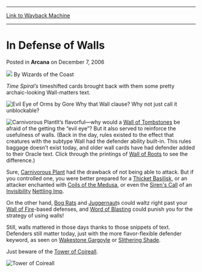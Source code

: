 
---
[Link to Wayback Machine](https://web.archive.org/web/20210429072606/https://magic.wizards.com/en/articles/archive/arcana/defense-walls-2006-12-07)

[_metadata_:author]:- "Wizards of the Coast"
[_metadata_:description]:- "Time Spiral’s timeshifted cards brought back with them some pretty archaic-looking Wall-matters text. Why that Wall clause? Why not just call it unblockable?It’s flavorful—why would a Wall of Tombstones be afraid of the getting the “evil eye”? But it also served to reinforce the usefulness of walls. (Back in the day, rules existed to the effect that creatures with the subtype"
[_metadata_:generator]:- "Drupal 7 (http://drupal.org)"
[_metadata_:node]:- "705826"
[_metadata_:publish_date]:- "2006-12-07"
[_metadata_:source]:- "div-main-content"
[_metadata_:title]:- "In Defense of Walls"
[_metadata_:wayback_capture_timestamp]:- "2021-04-29 07:26:06"
[_metadata_:wayback_raw_url]:- "https://web.archive.org/web/20210429072606id_/https://magic.wizards.com/en/articles/archive/arcana/defense-walls-2006-12-07"
[_metadata_:wayback_url]:- "https://magic.wizards.com/en/articles/archive/arcana/defense-walls-2006-12-07"
---


In Defense of Walls
===================



 Posted in **Arcana**
 on December 7, 2006 






![](https://media.magic.wizards.com/styles/auth_small/public/images/person/wizards_author.jpg)
By Wizards of the Coast











*Time Spiral’s* timeshifted cards brought back with them some pretty archaic-looking Wall-matters text.


![Evil Eye of Orms by Gore](http://gatherer.wizards.com/Handlers/Image.ashx?type=card&name=Evil+Eye+of+Orms+by+Gore)
Why that Wall clause? Why not just call it unblockable?

![Carnivorous Plant](http://gatherer.wizards.com/Handlers/Image.ashx?type=card&name=Carnivorous+Plant)It’s flavorful—why would a [Wall of Tombstones](http://gatherer.wizards.com/Pages/Card/Details.aspx?name=Wall+of+Tombstones) be afraid of the getting the “evil eye”? But it also served to reinforce the usefulness of walls. (Back in the day, rules existed to the effect that creatures with the subtype Wall had the defender ability built-in. This rules baggage doesn’t exist today, and older wall cards have had defender added to their Oracle text. Click through the printings of [Wall of Roots](http://gatherer.wizards.com/Pages/Card/Details.aspx?name=Wall+of+Roots) to see the difference.)

Sure, [Carnivorous Plant](http://gatherer.wizards.com/Pages/Card/Details.aspx?name=Carnivorous+Plant) had the drawback of not being able to attack. But if you controlled one, you were better prepared for a [Thicket Basilisk](http://gatherer.wizards.com/Pages/Card/Details.aspx?name=Thicket+Basilisk), or an attacker enchanted with [Coils of the Medusa](http://gatherer.wizards.com/Pages/Card/Details.aspx?name=Coils+of+the+Medusa), or even the [Siren's Call](http://gatherer.wizards.com/Pages/Card/Details.aspx?&name=Siren%2527s%2BCall) of an [Invisibility](http://gatherer.wizards.com/Pages/Card/Details.aspx?&name=Invisibility) [Nettling Imp](http://gatherer.wizards.com/Pages/Card/Details.aspx?name=Nettling+Imp). 

On the other hand, [Bog Rats](http://gatherer.wizards.com/Pages/Card/Details.aspx?name=Bog+Rats) and [Juggernaut](http://gatherer.wizards.com/Pages/Card/Details.aspx?name=Juggernaut)s could waltz right past your [Wall of Fire](http://gatherer.wizards.com/Pages/Card/Details.aspx?name=Wall+of+Fire)-based defenses, and [Word of Blasting](http://gatherer.wizards.com/Pages/Card/Details.aspx?name=Word+of+Blasting) could punish you for the strategy of using walls!

Still, walls mattered in those days thanks to those snippets of text. Defenders still matter today, just with the more flavor-flexible defender keyword, as seen on [Wakestone Gargoyle](http://gatherer.wizards.com/Pages/Card/Details.aspx?name=Wakestone+Gargoyle) or [Slithering Shade](http://gatherer.wizards.com/Pages/Card/Details.aspx?name=Slithering+Shade).

Just beware of the [Tower of Coireall](http://gatherer.wizards.com/Pages/Card/Details.aspx?name=Tower+of+Coireall).


![Tower of Coireall](http://gatherer.wizards.com/Handlers/Image.ashx?type=card&name=Tower+of+Coireall)







